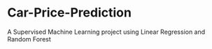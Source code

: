 # Car-Price-Prediction
A Supervised Machine Learning project using Linear Regression and Random Forest
